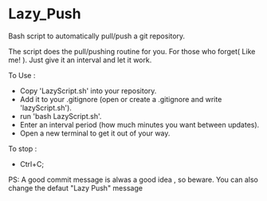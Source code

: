 # Lazy_Push
Bash script to automatically pull/push a git repository.

The script does the pull/pushing routine for you. For those who forget( Like me! ).
Just give it an interval and let it work.


To Use :
- Copy 'LazyScript.sh' into your repository.
- Add it to your .gitignore (open or create a .gitignore and write 'lazyScript.sh').
- run 'bash LazyScript.sh'.
- Enter an interval period (how much minutes you want between updates).
- Open a new terminal to get it out of your way.

To stop :
- Ctrl+C;

PS: A good commit message is alwas a good idea , so beware. You can also change the defaut "Lazy Push" message
